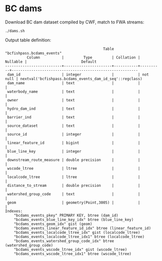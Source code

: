 # BC dams

Download BC dam dataset compiled by CWF, match to FWA streams:

    ./dams.sh

Output table definition:

                                                 Table "bcfishpass.bcdams_events"
              Column          |         Type         | Collation | Nullable |                         Default
    --------------------------+----------------------+-----------+----------+----------------------------------------------------------
     dam_id                   | integer              |           | not null | nextval('bcfishpass.bcdams_events_dam_id_seq'::regclass)
     dam_name                 | text                 |           |          |
     waterbody_name           | text                 |           |          |
     owner                    | text                 |           |          |
     hydro_dam_ind            | text                 |           |          |
     barrier_ind              | text                 |           |          |
     source_dataset           | text                 |           |          |
     source_id                | integer              |           |          |
     linear_feature_id        | bigint               |           |          |
     blue_line_key            | integer              |           |          |
     downstream_route_measure | double precision     |           |          |
     wscode_ltree             | ltree                |           |          |
     localcode_ltree          | ltree                |           |          |
     distance_to_stream       | double precision     |           |          |
     watershed_group_code     | text                 |           |          |
     geom                     | geometry(Point,3005) |           |          |
    Indexes:
        "bcdams_events_pkey" PRIMARY KEY, btree (dam_id)
        "bcdams_events_blue_line_key_idx" btree (blue_line_key)
        "bcdams_events_geom_idx" gist (geom)
        "bcdams_events_linear_feature_id_idx" btree (linear_feature_id)
        "bcdams_events_localcode_ltree_idx" gist (localcode_ltree)
        "bcdams_events_localcode_ltree_idx1" btree (localcode_ltree)
        "bcdams_events_watershed_group_code_idx" btree (watershed_group_code)
        "bcdams_events_wscode_ltree_idx" gist (wscode_ltree)
        "bcdams_events_wscode_ltree_idx1" btree (wscode_ltree)